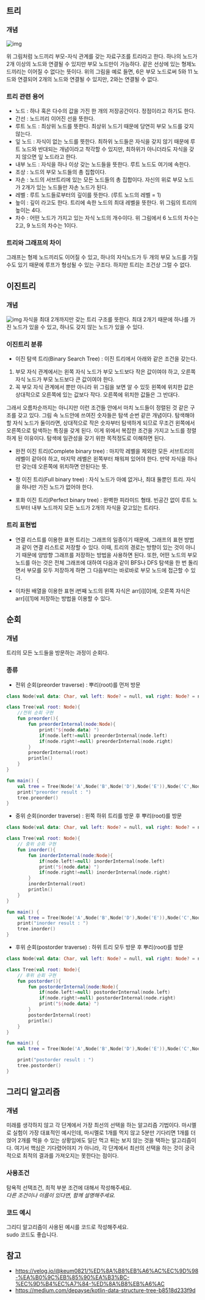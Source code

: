 ## 트리

### 개념
![img](https://media.vlpt.us/images/keum0821/post/c4a3a6fe-adcf-4e48-9261-dcfd98f8201c/image.png)

위 그림처럼 노드끼리 부모-자식 관계를 갖는 자료구조를 트리라고 한다. 
하나의 노드가 2개 이상의 노드와 연결될 수 있지만 부모 노드만이 가능하다. 
같은 선상에 있는 형제노드끼리는 이어질 수 없다는 뜻이다.
위의 그림을 예로 들면, 6은 부모 노드로써 5와 11 노드와 연결되어 2개의 노드와 연결될 수 있지만, 2와는 연결될 수 없다.

### 트리 관련 용어

- 노드 : 하나 혹은 다수의 값을 가진 한 개의 저장공간이다. 정점이라고 하기도 한다.
- 간선 : 노드끼리 이어진 선을 뜻한다.
- 루트 노드 : 최상위 노드를 뜻한다. 최상위 노드기 때문에 당연히 부모 노드를 갖지 않는다.
- 잎 노드 : 자식이 없는 노드를 뜻한다. 최하위 노드들은 자식을 갖지 않기 때문에 루트 노드와 반대되는 개념이라고 착각할 수 있지만, 최하위가 아니더라도 자식을 갖지 않으면 잎 노드라고 한다.
- 내부 노드 : 자식을 하나 이상 갖는 노드들을 뜻한다. 루트 노드도 여기에 속한다.
- 조상 : 노드의 부모 노드들의 총 집합이다.
- 자손 : 노드의 서브트리에 있는 모든 노드들의 총 집합이다. 자신의 위로 부모 노드가 2개가 있는 노드들만 자손 노드가 된다.
- 레벨 : 루트 노드들로부터의 깊이를 뜻한다. (루트 노드의 레벨 = 1)
- 높이 : 깊이 라고도 한다. 트리에 속한 노드의 최대 레벨을 뜻한다. 위 그림의 트리의 높이는 4다.
- 차수 : 어떤 노드가 가지고 있는 자식 노드의 개수이다. 위 그림에서 6 노드의 차수는 2고, 9 노드의 차수는 1이다.

             
### 트리와 그래프의 차이
그래프는 형제 노드끼리도 이어질 수 있고, 하나의 자식노드가 두 개의 부모 노드를 가질 수도 있기 때문에 루프가 형성될 수 있는 구조다.
하지만 트리는 조건상 그럴 수 없다.

## 이진트리

### 개념
![img](https://upload.wikimedia.org/wikipedia/commons/thumb/d/da/Binary_search_tree.svg/1920px-Binary_search_tree.svg.png)
자식을 최대 2개까지만 갖는 트리 구조를 뜻한다. 최대 2개기 때문에 하나를 가진 노드가 있을 수 있고, 하나도 갖지 않는 노드가 있을 수 있다.
              
              
### 이진트리 분류

- 이진 탐색 트리(Binary Search Tree) : 이진 트리에서 아래와 같은 조건을 갖는다.
1. 부모 자식 관계에서는 왼쪽 자식 노드가 부모 노드보다 작은 값이여야 하고, 오른쪽 자식 노드가 부모 노드보다 큰 값이여야 한다.
2. 꼭 부모 자식 관계에서 뿐만 아니라 위 그림을 보면 알 수 있듯 왼쪽에 위치한 값은 상대적으로 오른쪽에 있는 값보다 작다. 오른쪽에 위치한 값들은 그 반대다. 

그래서 오름차순까지는 아니지만 이런 조건들 안에서 마치 노드들이 정렬된 것 같은 구조를 갖고 있다.
그림 속 노드안에 쓰여진 숫자들은 탐색 순번 같은 개념이다. 탐색해야 할 자식 노드가 둘이라면, 상대적으로 작은 숫자부터 탐색하게 되므로 무조건 왼쪽에서 오른쪽으로 탐색하는 특징을 갖게 된다.
이게 위에서 복잡한 조건을 가지고 노드를 정렬하게 된 이유이다. 탐색에 일관성을 갖기 위한 목적정도로 이해하면 된다.

- 완전 이진 트리(Complete binary tree) : 마지막 레벨을 제외한 모든 서브트리의 레벨이 같아야 하고, 마지막 레벨은 왼쪽부터 채워져 있어야 한다. 
만약 자식을 하나만 갖는데 오른쪽에 위치하면 안된다는 뜻.

- 정 이진 트리(Full binary tree) : 자식 노드가 아예 없거나, 최대 둘뿐인 트리. 자식을 하나만 가진 노드가 없어야 한다.

- 포화 이진 트리(Perfect binary tree) : 완벽한 피라미드 형태. 빈공간 없이 루트 노드부터 내부 노드까지 모든 노드가 2개의 자식을 갖고있는 트리다.

### 트리 표현법

- 연결 리스트를 이용한 표현
트리는 그래프의 일종이기 때문에, 그래프의 표현 방법과 같이 연결 리스트로 저장할 수 있다.
이때, 트리의 경로는 방향이 있는 것이 아니기 때문에 양방향 그래프를 저장하는 방법을 사용하면 된다.
또한, 어떤 노드의 부모 노드를 아는 것은 전체 그래프에 대하여 다음과 같이 BFS나 DFS 탐색을 한 번 돌리면서 부모를 모두 저장하게 하면 그 다음부터는 바로바로 부모 노드에 접근할 수 있다.

- 이차원 배열을 이용한 표현
i번째 노드의 왼쪽 자식은 arr[i][0]에, 오른쪽 자식은 arr[i][1]에 저장하는 방법을 이용할 수 있다.



## 순회

### 개념
트리의 모든 노드들을 방문하는 과정이 순회다.

### 종류

- 전위 순회(preorder traverse) : 뿌리(root)를 먼저 방문

```Kotlin
class Node(val data: Char, val left: Node? = null, val right: Node? = null)

class Tree(val root: Node){
    //전위 순회 구현
    fun preorder(){
        fun preorderInternal(node:Node){
            print("${node.data} ")
            if(node.left!=null) preorderInternal(node.left)
            if(node.right!=null) preorderInternal(node.right)
        }
        preorderInternal(root)
        println()
    }
}

fun main() {
    val tree = Tree(Node('A',Node('B',Node('D'),Node('E')),Node('C',Node('F'),Node('G'))))
    print("preorder result : ")
    tree.preorder()
}
```

- 중위 순회(inorder traverse) : 왼쪽 하위 트리를 방문 후 뿌리(root)를 방문

```Kotlin
class Node(val data: Char, val left: Node? = null, val right: Node? = null)

class Tree(val root: Node){
    // 중위 순회 구현
    fun inorder(){
        fun inorderInternal(node:Node){
            if(node.left!=null) inorderInternal(node.left)
            print("${node.data} ")
            if(node.right!=null) inorderInternal(node.right)
        }
        inorderInternal(root)
        println()
    }
}

fun main() {
    val tree = Tree(Node('A',Node('B',Node('D'),Node('E')),Node('C',Node('F'),Node('G'))))
    print("inorder result : ")
    tree.inorder()
}
```

- 후위 순회(postorder traverse) : 하위 트리 모두 방문 후 뿌리(root)를 방문

```Kotlin
class Node(val data: Char, val left: Node? = null, val right: Node? = null)

class Tree(val root: Node){
    // 후위 순회 구현
    fun postorder(){
        fun postorderInternal(node:Node){
            if(node.left!=null) postorderInternal(node.left)
            if(node.right!=null) postorderInternal(node.right)
            print("${node.data} ")
        }
        postorderInternal(root)
        println()
    }
}

fun main() {
    val tree = Tree(Node('A',Node('B',Node('D'),Node('E')),Node('C',Node('F'),Node('G'))))

    print("postorder result : ")
    tree.postorder()
}
```


## 그리디 알고리즘

### 개념
미래를 생각하지 않고 각 단계에서 가장 최선의 선택을 하는 알고리즘 기법이다.
마시멜로 실험이 가장 대표적인 예시인데, 마시멜로 1개를 먹지 않고 5분만 기다리면 1개를 더 얹어 2개를 먹을 수 있는 상황임에도
일단 먹고 뒤는 보지 않는 것을 택하는 알고리즘이다.
여기서 핵심은 기다렸어야지 가 아니라, 각 단계에서 최선의 선택을 하는 것이 궁극적으로 최적의 결과를 가져오지는 못한다는 점이다.


### 사용조건
탐욕적 선택조건, 최적 부분 조건에 대해서 작성해주세요.  
*다른 조건이나 이름이 있다면, 함께 설명해주세요.*
### 코드 예시
그리디 알고리즘이 사용된 예시를 코드로 작성해주세요.  
sudo 코드도 좋습니다.  

## 참고

- https://velog.io/@keum0821/%ED%8A%B8%EB%A6%AC%EC%9D%98-%EA%B0%9C%EB%85%90%EA%B3%BC-%EC%9D%B4%EC%A7%84-%ED%8A%B8%EB%A6%AC
- https://medium.com/depayse/kotlin-data-structure-tree-b8518d233f9d
